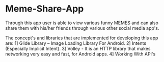 # Meme-Share-App
Through this app user is able to view various funny MEMES and can also share them with his/her friends through various other social media app's.

The concept's and libraries that are implemented for developing this app are:
      1] Glide Library – Image Loading Library For Android.
      2] Intents (Especially Implicit Intent).
      3] Volley - It is an HTTP library that makes networking very easy and fast, for Android apps.
      4] Working With API's
